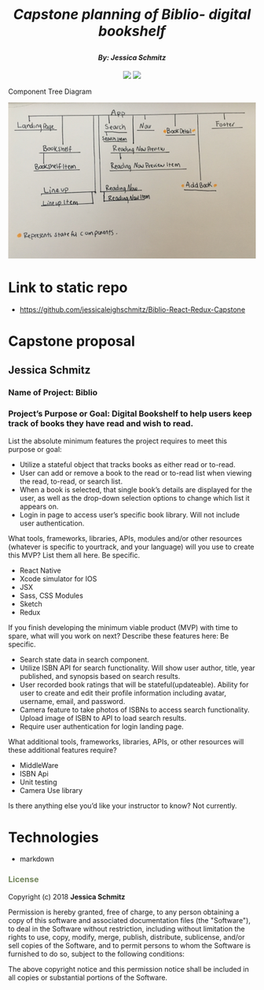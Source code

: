 # _<p align="center">Capstone planning of Biblio- digital bookshelf</p>_

#### _**<p align="center">By: Jessica Schmitz</p>**_

<p align="center">  
<a href="https://opensource.org/licenses/MIT"><img src="https://img.shields.io/badge/license-MIT-blue.svg"></a>
<a href="https://github.com/RichardLitt/standard-readme"><img src="https://img.shields.io/badge/readme%20style-standard-brightgreen.svg?style=flat-square"></a>
</p>

 Component Tree Diagram 

 ![component tree diagram](images/comp-tree.jpg)

# Link to static repo
* https://github.com/jessicaleighschmitz/Biblio-React-Redux-Capstone



# Capstone proposal

## Jessica Schmitz

###  Name of Project: Biblio

### Project’s Purpose or Goal: Digital Bookshelf to help users keep track of books they have read and wish to read.

List the absolute minimum features the project requires to meet this purpose or goal:

* Utilize a stateful object that tracks books as either read or to-read.
* User can add or remove a book to the read or to-read list when viewing the read,  to-read, or search list.
* When a book is selected, that single book’s details are displayed for the user, as well as the drop-down selection options to change which list it appears on.
* Login in page to access user’s specific book library. Will not include user authentication.

What tools, frameworks, libraries, APIs, modules and/or other resources (whatever is specific to yourtrack, and your language) will you use to create this MVP? List them all here. Be specific.

* React Native
* Xcode  simulator for IOS
* JSX
* Sass, CSS Modules
* Sketch
* Redux

If you finish developing the minimum viable product (MVP) with time to spare, what will you work on next? Describe these features here: Be specific.

* Search state data in search component.
* Utilize ISBN API for search functionality. Will show user author, title, year published, and synopsis based on search results.
* User recorded book ratings that will be stateful(updateable).
Ability for user to create and edit their profile information including avatar, username, email, and password.
* Camera feature to take photos of ISBNs to access search functionality.
Upload image of ISBN to API to load search results.
* Require user authentication for login landing page.

What additional tools, frameworks, libraries, APIs, or other resources will these additional features require?

* MiddleWare
* ISBN Api
* Unit testing
* Camera Use library

Is there anything else you’d like your instructor to know?
Not currently.


# Technologies
* markdown

### <span style="color:#74875d;">License</span>

Copyright (c) 2018 **Jessica Schmitz**

Permission is hereby granted, free of charge, to any person obtaining a copy of this software and associated documentation files (the "Software"), to deal in the Software without restriction, including without limitation the rights to use, copy, modify, merge, publish, distribute, sublicense, and/or sell copies of the Software, and to permit persons to whom the Software is furnished to do so, subject to the following conditions:

The above copyright notice and this permission notice shall be included in all copies or substantial portions of the Software.
